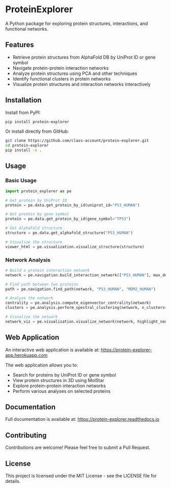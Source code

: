 # ProteinExplorer

A Python package for exploring protein structures, interactions, and functional networks.

## Features

- Retrieve protein structures from AlphaFold DB by UniProt ID or gene symbol
- Navigate protein-protein interaction networks
- Analyze protein structures using PCA and other techniques
- Identify functional clusters in protein networks
- Visualize protein structures and interaction networks interactively

## Installation

Install from PyPI:

```bash
pip install protein-explorer
```

Or install directly from GitHub:

```bash
git clone https://github.com/class-account/protein-explorer.git
cd protein-explorer
pip install -e .
```

## Usage

### Basic Usage

```python
import protein_explorer as pe

# Get protein by UniProt ID
protein = pe.data.get_protein_by_id(uniprot_id="P53_HUMAN")

# Get protein by gene symbol
protein = pe.data.get_protein_by_id(gene_symbol="TP53")

# Get AlphaFold structure
structure = pe.data.get_alphafold_structure("P53_HUMAN")

# Visualize the structure
viewer_html = pe.visualization.visualize_structure(structure)
```

### Network Analysis

```python
# Build a protein interaction network
network = pe.navigation.build_interaction_network(["P53_HUMAN"], max_depth=2)

# Find path between two proteins
path = pe.navigation.find_path(network, "P53_HUMAN", "MDM2_HUMAN")

# Analyze the network
centrality = pe.analysis.compute_eigenvector_centrality(network)
clusters = pe.analysis.perform_spectral_clustering(network, n_clusters=5)

# Visualize the network
network_viz = pe.visualization.visualize_network(network, highlight_nodes=["P53_HUMAN"])
```

## Web Application

An interactive web application is available at: https://protein-explorer-app.herokuapp.com

The web application allows you to:
- Search for proteins by UniProt ID or gene symbol
- View protein structures in 3D using MolStar
- Explore protein-protein interaction networks
- Perform various analyses on selected proteins

## Documentation

Full documentation is available at: https://protein-explorer.readthedocs.io

## Contributing

Contributions are welcome! Please feel free to submit a Pull Request.

## License

This project is licensed under the MIT License - see the LICENSE file for details.